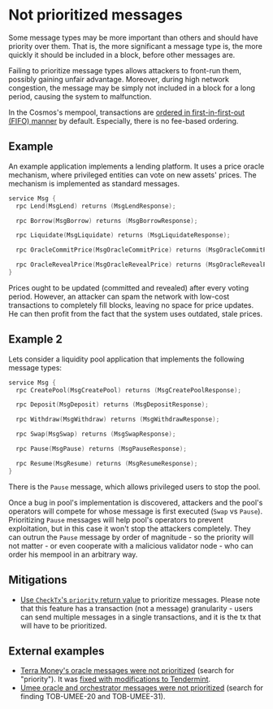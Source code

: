 # Not prioritized messages

Some message types may be more important than others and should have priority over them. That is, the more significant a message type is, the more quickly it should be included in a block, before other messages are.

Failing to prioritize message types allows attackers to front-run them, possibly gaining unfair advantage. Moreover, during high network congestion, the message may be simply not included in a block for a long period, causing the system to malfunction.

In the Cosmos's mempool, transactions are [ordered in first-in-first-out (FIFO) manner](https://github.com/tendermint/tendermint/blob/f9e0f77af333f4ab7bfa1c0c303f7db47cec0c9e/docs/architecture/adr-067-mempool-refactor.md#context) by default. Especially, there is no fee-based ordering.

## Example

An example application implements a lending platform. It uses a price oracle mechanism, where privileged entities can vote on new assets' prices. The mechanism is implemented as standard messages.

```go
service Msg {
  rpc Lend(MsgLend) returns (MsgLendResponse);

  rpc Borrow(MsgBorrow) returns (MsgBorrowResponse);

  rpc Liquidate(MsgLiquidate) returns (MsgLiquidateResponse);

  rpc OracleCommitPrice(MsgOracleCommitPrice) returns (MsgOracleCommitPriceResponse);

  rpc OracleRevealPrice(MsgOracleRevealPrice) returns (MsgOracleRevealPriceResponse);
}
```

Prices ought to be updated (committed and revealed) after every voting period. However, an attacker can spam the network with low-cost transactions to completely fill blocks, leaving no space for price updates. He can then profit from the fact that the system uses outdated, stale prices.

## Example 2

Lets consider a liquidity pool application that implements the following message types:

```go
service Msg {
  rpc CreatePool(MsgCreatePool) returns (MsgCreatePoolResponse);

  rpc Deposit(MsgDeposit) returns (MsgDepositResponse);

  rpc Withdraw(MsgWithdraw) returns (MsgWithdrawResponse);

  rpc Swap(MsgSwap) returns (MsgSwapResponse);

  rpc Pause(MsgPause) returns (MsgPauseResponse);

  rpc Resume(MsgResume) returns (MsgResumeResponse);
}
```

There is the `Pause` message, which allows privileged users to stop the pool.

Once a bug in pool's implementation is discovered, attackers and the pool's operators will compete for whose message is first executed (`Swap` vs `Pause`). Prioritizing `Pause` messages will help pool's operators to prevent exploitation, but in this case it won't stop the attackers completely. They can outrun the `Pause` message by order of magnitude - so the priority will not matter -  or even cooperate with a malicious validator node - who can order his mempool in an arbitrary way.


## Mitigations

- [Use `CheckTx`'s `priority` return value](https://github.com/tendermint/spec/blob/v0.7.1/spec/abci/abci.md#checktx-1) to prioritize messages. Please note that this feature has a transaction (not a message) granularity - users can send multiple messages in a single transactions, and it is the tx that will have to be prioritized.

## External examples
- [Terra Money's oracle messages were not prioritized](https://cryptorisks.substack.com/p/ust-december-2021) (search for "priority"). It was [fixed with modifications to Tendermint](https://github.com/terra-money/tendermint/commit/6805b4866bdbd6933000eb0e761acbf15edd8ed6).
- [Umee oracle and orchestrator messages were not prioritized](https://github.com/trailofbits/publications/blob/master/reviews/Umee.pdf) (search for finding TOB-UMEE-20 and TOB-UMEE-31).
